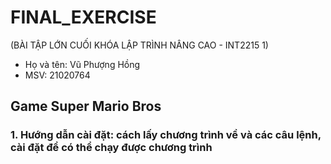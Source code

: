 # FINAL_EXERCISE 
(BÀI TẬP LỚN CUỐI KHÓA LẬP TRÌNH NÂNG CAO - INT2215 1)
* Họ và tên: Vũ Phượng Hồng 
* MSV: 21020764
## Game Super Mario Bros
### 1. Hướng dẫn cài đặt: cách lấy chương trình về và các câu lệnh, cài đặt để có thể chạy được chương trình
